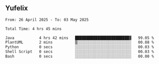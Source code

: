 ## Yufelix

<!--START_SECTION:waka-->

```txt
From: 26 April 2025 - To: 03 May 2025

Total Time: 4 hrs 45 mins

Java           4 hrs 42 mins   ████████████████████████▓   99.05 %
PlantUML       2 mins          ▒░░░░░░░░░░░░░░░░░░░░░░░░   00.88 %
Python         0 secs          ░░░░░░░░░░░░░░░░░░░░░░░░░   00.03 %
Shell Script   0 secs          ░░░░░░░░░░░░░░░░░░░░░░░░░   00.03 %
Bash           0 secs          ░░░░░░░░░░░░░░░░░░░░░░░░░   00.00 %
```

<!--END_SECTION:waka-->

